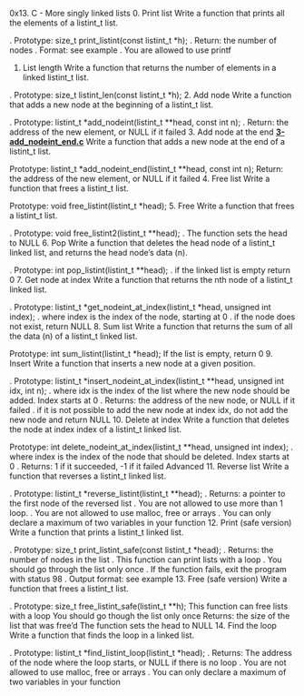 0x13. C - More singly linked lists
0. Print list
  Write a function that prints all the elements of a listint_t list.

. Prototype: size_t print_listint(const listint_t *h);
. Return: the number of nodes
. Format: see example
. You are allowed to use printf
1. List length
   Write a function that returns the number of elements in a linked listint_t list.

. Prototype: size_t listint_len(const listint_t *h);
2. Add node
  Write a function that adds a new node at the beginning of a listint_t list.

.  Prototype: listint_t *add_nodeint(listint_t **head, const int n);
.  Return: the address of the new element, or NULL if it failed
3. Add node at the end
  **[3-add_nodeint_end.c](3-add_nodeint_end.c)**
  Write a function that adds a new node at the end of a listint_t list.

  Prototype: listint_t *add_nodeint_end(listint_t **head, const int n);
  Return: the address of the new element, or NULL if it failed
4. Free list
  Write a function that frees a listint_t list.

 Prototype: void free_listint(listint_t *head);
5. Free
 Write a function that frees a listint_t list.

. Prototype: void free_listint2(listint_t **head);
. The function sets the head to NULL
6. Pop
  Write a function that deletes the head node of a listint_t linked list, and returns the head node’s data (n).

. Prototype: int pop_listint(listint_t **head);
. if the linked list is empty return 0
7. Get node at index
   Write a function that returns the nth node of a listint_t linked list.

. Prototype: listint_t *get_nodeint_at_index(listint_t *head, unsigned int index);
.  where index is the index of the node, starting at 0
.  if the node does not exist, return NULL
8. Sum list
   Write a function that returns the sum of all the data (n) of a listint_t linked list.

  Prototype: int sum_listint(listint_t *head);
  If the list is empty, return 0
9. Insert
  Write a function that inserts a new node at a given position.

.  Prototype: listint_t *insert_nodeint_at_index(listint_t **head, unsigned int idx, int n);
.  where idx is the index of the list where the new node should be added. Index starts at 0
.  Returns: the address of the new node, or NULL if it failed
.  if it is not possible to add the new node at index idx, do not add the new node and return NULL
10. Delete at index
   Write a function that deletes the node at index index of a listint_t linked list.

  Prototype: int delete_nodeint_at_index(listint_t **head, unsigned int index);
. where index is the index of the node that should be deleted. Index starts at 0
. Returns: 1 if it succeeded, -1 if it failed
Advanced
11. Reverse list
  Write a function that reverses a listint_t linked list.

. Prototype: listint_t *reverse_listint(listint_t **head);
. Returns: a pointer to the first node of the reversed list
. You are not allowed to use more than 1 loop.
. You are not allowed to use malloc, free or arrays
. You can only declare a maximum of two variables in your function
12. Print (safe version)
  Write a function that prints a listint_t linked list.

. Prototype: size_t print_listint_safe(const listint_t *head);
. Returns: the number of nodes in the list
. This function can print lists with a loop
. You should go through the list only once
. If the function fails, exit the program with status 98
. Output format: see example
13. Free (safe version)
  Write a function that frees a listint_t list.

. Prototype: size_t free_listint_safe(listint_t **h);
  This function can free lists with a loop
  You should go though the list only once
  Returns: the size of the list that was free’d
  The function sets the head to NULL
14. Find the loop
  Write a function that finds the loop in a linked list.

.  Prototype: listint_t *find_listint_loop(listint_t *head);
.  Returns: The address of the node where the loop starts, or NULL if there is no loop
. You are not allowed to use malloc, free or arrays
. You can only declare a maximum of two variables in your function

